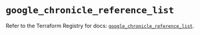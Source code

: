 # `google_chronicle_reference_list`

Refer to the Terraform Registry for docs: [`google_chronicle_reference_list`](https://registry.terraform.io/providers/hashicorp/google/6.36.0/docs/resources/chronicle_reference_list).
